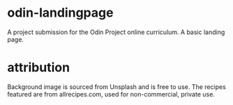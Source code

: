# odin-landingpage

A project submission for the Odin Project online curriculum. A basic landing 
page.

# attribution

Background image is sourced from Unsplash and is free to use. The recipes 
featured are from allrecipes.com, used for non-commercial, private use.
